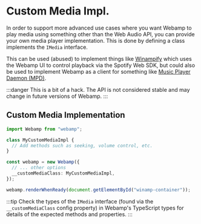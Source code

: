 # Custom Media Impl.

In order to support more advanced use cases where you want Webamp to play media using something other than the Web Audio API, you can provide your own media player implementation. This is done by defining a class implements the `IMedia` interface.

This can be used (abused) to implement things like [Winampify](https://github.com/remigallego/winampify) which uses the Webamp UI to control playback via the Spotify Web SDK, but could also be used to implement Webamp as a client for something like [Music Player Daemon (MPD)](https://www.musicpd.org/).

:::danger
This is a bit of a hack. The API is not considered stable and may change in future versions of Webamp.
:::

## Custom Media Implementation

```ts
import Webamp from "webamp";

class MyCustomMediaImpl {
  // Add methods such as seeking, volume control, etc.
}

const webamp = new Webamp({
  // ... other options
  __customMediaClass: MyCustomMediaImpl,
});

webamp.renderWhenReady(document.getElementById("winamp-container"));
```

:::tip
Check the types of the `IMedia` interface (found via the `__customMediaClass` config property) in Webamp's TypeScript types for details of the expected methods and properties.
:::
